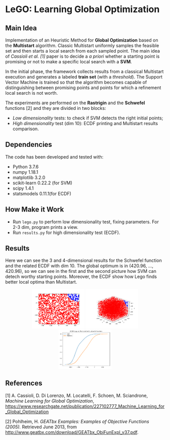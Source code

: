# LeGO: Learning Global Optimization

## Main Idea
Implementation of an Heuristic Method for **Global Optimization** based on the **Multistart** algorithm. Classic Multistart 
uniformly samples the feasible set and then starts a local search from each sampled point. The main idea of _Cassioli et 
al. [1]_ paper is to decide a _a priori_ whether a starting point is promising or not to make a specific local search
with a **SVM**.

In the initial phase, the framework collects results from a classical Multistart execution and generates a labeled **train set** 
(with a _threshold_). The Support Vector Machine is trained so that the algorithm becomes capable of distinguishing between promising points and points for which a refinement local search is not worth.

The experiments are performed on the **Rastrigin** and the **Schwefel** functions [2] and they are divided in two blocks:

- _Low dimensionality_ tests: to check if SVM detects the right initial points;
- _High dimensionality_ test (dim 10): ECDF printing and Multistart results comparison.

## Dependencies
The code has been developed and tested with:
- Python 3.7.6
- numpy 1.18.1
- matplotlib 3.2.0
- scikit-learn 0.22.2 (for SVM)
- scipy 1.4.1
- statsmodels 0.11.1(for ECDF)

## How Make it Work

- Run `lego.py` to perform low dimensionality test, fixing parameters. For 2-3 dim, program prints a view.
- Run `results.py` for high dimensionality test (ECDF).

## Results

Here we can see the 3 and 4-dimensional results for the Schwefel function and the related ECDF with dim 10. The global optimum is in (420.96, ..., 420.96), so we can see in 
the first and the second picture how SVM can detech worthy starting points. Moreover, the ECDF show how Lego finds better local optima than 
Multistart.

<div>
<p align="center">
<img src="images/schwefel3d.png" width=33% height=auto>
<img src="images/schwefel4d.png" width=33% height=auto>
<img src="images/ecdfschwefel.png" width=33% height=auto>
</p>
<div/>

## References

[1] A. Cassioli, D. Di Lorenzo, M. Locatelli, F. Schoen, M. Sciandrone, _Machine Learning for Global Optimization_, https://www.researchgate.net/publication/227102777_Machine_Learning_for_Global_Optimization

[2] Pohlheim, H. _GEATbx Examples: Examples of Objective Functions (2005)._ Retrieved June 2013, from http://www.geatbx.com/download/GEATbx_ObjFunExpl_v37.pdf.
